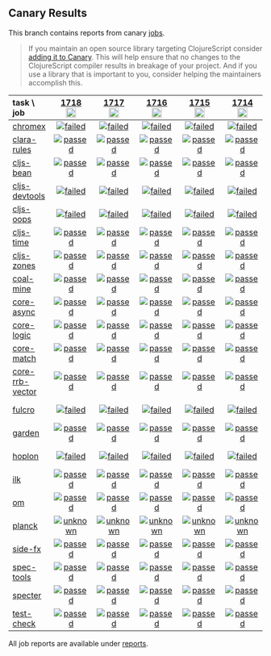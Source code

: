 ## Canary Results

This branch contains reports from canary [jobs](https://github.com/cljs-oss/canary/tree/jobs).

> If you maintain an open source library targeting ClojureScript consider [adding it to Canary](https://github.com/cljs-oss/canary/tree/master#how-to-participate). This will help ensure that no changes to the ClojureScript compiler results in breakage of your project. And if you use a library that is important to you, consider helping the maintainers accomplish this.

[//]: # (begin_overview_table)

| task \ job | <a href="reports/2021/03/15/job-001718-1.10.837-afbc4874" title="job #1718&#xA;&#xA;job&#xA;&#xA;requested by BinaryAge Bot (@babot) on 2021-03-15T11:08:03Z">1718<br/><img width=20 height=20 src="https://avatars.githubusercontent.com/u/1476765?v=4&s=60"></a> | <a href="reports/2021/03/14/job-001717-1.10.837-afbc4874" title="job #1717&#xA;&#xA;job&#xA;&#xA;requested by BinaryAge Bot (@babot) on 2021-03-14T11:08:11Z">1717<br/><img width=20 height=20 src="https://avatars.githubusercontent.com/u/1476765?v=4&s=60"></a> | <a href="reports/2021/03/13/job-001716-1.10.837-afbc4874" title="job #1716&#xA;&#xA;job&#xA;&#xA;requested by BinaryAge Bot (@babot) on 2021-03-13T11:08:12Z">1716<br/><img width=20 height=20 src="https://avatars.githubusercontent.com/u/1476765?v=4&s=60"></a> | <a href="reports/2021/03/12/job-001715-1.10.836-69b66374" title="job #1715&#xA;&#xA;job&#xA;&#xA;requested by BinaryAge Bot (@babot) on 2021-03-12T11:08:18Z">1715<br/><img width=20 height=20 src="https://avatars.githubusercontent.com/u/1476765?v=4&s=60"></a> | <a href="reports/2021/03/11/job-001714-1.10.836-69b66374" title="job #1714&#xA;&#xA;job&#xA;&#xA;requested by BinaryAge Bot (@babot) on 2021-03-11T11:08:09Z">1714<br/><img width=20 height=20 src="https://avatars.githubusercontent.com/u/1476765?v=4&s=60"></a> | <a href="reports/2021/03/10/job-001713-1.10.836-69b66374" title="job #1713&#xA;&#xA;job&#xA;&#xA;requested by BinaryAge Bot (@babot) on 2021-03-10T11:08:17Z">1713<br/><img width=20 height=20 src="https://avatars.githubusercontent.com/u/1476765?v=4&s=60"></a> | <a href="reports/2021/03/09/job-001712-1.10.836-69b66374" title="job #1712&#xA;&#xA;job&#xA;&#xA;requested by BinaryAge Bot (@babot) on 2021-03-09T11:08:08Z">1712<br/><img width=20 height=20 src="https://avatars.githubusercontent.com/u/1476765?v=4&s=60"></a> | <a href="reports/2021/03/08/job-001711-1.10.836-69b66374" title="job #1711&#xA;&#xA;job&#xA;&#xA;requested by BinaryAge Bot (@babot) on 2021-03-08T11:08:07Z">1711<br/><img width=20 height=20 src="https://avatars.githubusercontent.com/u/1476765?v=4&s=60"></a> | <a href="reports/2021/03/07/job-001710-1.10.836-69b66374" title="job #1710&#xA;&#xA;job&#xA;&#xA;requested by BinaryAge Bot (@babot) on 2021-03-07T11:07:57Z">1710<br/><img width=20 height=20 src="https://avatars.githubusercontent.com/u/1476765?v=4&s=60"></a> | <a href="reports/2021/03/06/job-001709-1.10.836-69b66374" title="job #1709&#xA;&#xA;job&#xA;&#xA;requested by BinaryAge Bot (@babot) on 2021-03-06T11:07:54Z">1709<br/><img width=20 height=20 src="https://avatars.githubusercontent.com/u/1476765?v=4&s=60"></a> |
| :--- | :---: | :---: | :---: | :---: | :---: | :---: | :---: | :---: | :---: | :---: |
| [chromex](https://github.com/binaryage/chromex) | <a href="reports/2021/03/15/job-001718-1.10.837-afbc4874#-chromex"><img title="failed" src="http://box.binaryage.com/s-failed.svg"><a> | <a href="reports/2021/03/14/job-001717-1.10.837-afbc4874#-chromex"><img title="failed" src="http://box.binaryage.com/s-failed.svg"><a> | <a href="reports/2021/03/13/job-001716-1.10.837-afbc4874#-chromex"><img title="failed" src="http://box.binaryage.com/s-failed.svg"><a> | <a href="reports/2021/03/12/job-001715-1.10.836-69b66374#-chromex"><img title="failed" src="http://box.binaryage.com/s-failed.svg"><a> | <a href="reports/2021/03/11/job-001714-1.10.836-69b66374#-chromex"><img title="failed" src="http://box.binaryage.com/s-failed.svg"><a> | <a href="reports/2021/03/10/job-001713-1.10.836-69b66374#-chromex"><img title="failed" src="http://box.binaryage.com/s-failed.svg"><a> | <a href="reports/2021/03/09/job-001712-1.10.836-69b66374#-chromex"><img title="failed" src="http://box.binaryage.com/s-failed.svg"><a> | <a href="reports/2021/03/08/job-001711-1.10.836-69b66374#-chromex"><img title="failed" src="http://box.binaryage.com/s-failed.svg"><a> | <a href="reports/2021/03/07/job-001710-1.10.836-69b66374#-chromex"><img title="failed" src="http://box.binaryage.com/s-failed.svg"><a> | <a href="reports/2021/03/06/job-001709-1.10.836-69b66374#-chromex"><img title="failed" src="http://box.binaryage.com/s-failed.svg"><a> |
| [clara-rules](https://github.com/cerner/clara-rules) | <a href="reports/2021/03/15/job-001718-1.10.837-afbc4874#-clara-rules"><img title="passed" src="http://box.binaryage.com/s-passed.svg"><a> | <a href="reports/2021/03/14/job-001717-1.10.837-afbc4874#-clara-rules"><img title="passed" src="http://box.binaryage.com/s-passed.svg"><a> | <a href="reports/2021/03/13/job-001716-1.10.837-afbc4874#-clara-rules"><img title="passed" src="http://box.binaryage.com/s-passed.svg"><a> | <a href="reports/2021/03/12/job-001715-1.10.836-69b66374#-clara-rules"><img title="passed" src="http://box.binaryage.com/s-passed.svg"><a> | <a href="reports/2021/03/11/job-001714-1.10.836-69b66374#-clara-rules"><img title="passed" src="http://box.binaryage.com/s-passed.svg"><a> | <a href="reports/2021/03/10/job-001713-1.10.836-69b66374#-clara-rules"><img title="passed" src="http://box.binaryage.com/s-passed.svg"><a> | <a href="reports/2021/03/09/job-001712-1.10.836-69b66374#-clara-rules"><img title="passed" src="http://box.binaryage.com/s-passed.svg"><a> | <a href="reports/2021/03/08/job-001711-1.10.836-69b66374#-clara-rules"><img title="passed" src="http://box.binaryage.com/s-passed.svg"><a> | <a href="reports/2021/03/07/job-001710-1.10.836-69b66374#-clara-rules"><img title="unknown" src="http://box.binaryage.com/s-unknown.svg"><a> | <a href="reports/2021/03/06/job-001709-1.10.836-69b66374#-clara-rules"><img title="unknown" src="http://box.binaryage.com/s-unknown.svg"><a> |
| [cljs-bean](https://github.com/mfikes/cljs-bean) | <a href="reports/2021/03/15/job-001718-1.10.837-afbc4874#-cljs-bean"><img title="passed" src="http://box.binaryage.com/s-passed.svg"><a> | <a href="reports/2021/03/14/job-001717-1.10.837-afbc4874#-cljs-bean"><img title="passed" src="http://box.binaryage.com/s-passed.svg"><a> | <a href="reports/2021/03/13/job-001716-1.10.837-afbc4874#-cljs-bean"><img title="passed" src="http://box.binaryage.com/s-passed.svg"><a> | <a href="reports/2021/03/12/job-001715-1.10.836-69b66374#-cljs-bean"><img title="passed" src="http://box.binaryage.com/s-passed.svg"><a> | <a href="reports/2021/03/11/job-001714-1.10.836-69b66374#-cljs-bean"><img title="passed" src="http://box.binaryage.com/s-passed.svg"><a> | <a href="reports/2021/03/10/job-001713-1.10.836-69b66374#-cljs-bean"><img title="passed" src="http://box.binaryage.com/s-passed.svg"><a> | <a href="reports/2021/03/09/job-001712-1.10.836-69b66374#-cljs-bean"><img title="failed" src="http://box.binaryage.com/s-failed.svg"><a> | <a href="reports/2021/03/08/job-001711-1.10.836-69b66374#-cljs-bean"><img title="passed" src="http://box.binaryage.com/s-passed.svg"><a> | <a href="reports/2021/03/07/job-001710-1.10.836-69b66374#-cljs-bean"><img title="passed" src="http://box.binaryage.com/s-passed.svg"><a> | <a href="reports/2021/03/06/job-001709-1.10.836-69b66374#-cljs-bean"><img title="passed" src="http://box.binaryage.com/s-passed.svg"><a> |
| [cljs-devtools](https://github.com/binaryage/cljs-devtools) | <a href="reports/2021/03/15/job-001718-1.10.837-afbc4874#-cljs-devtools"><img title="failed" src="http://box.binaryage.com/s-failed.svg"><a> | <a href="reports/2021/03/14/job-001717-1.10.837-afbc4874#-cljs-devtools"><img title="failed" src="http://box.binaryage.com/s-failed.svg"><a> | <a href="reports/2021/03/13/job-001716-1.10.837-afbc4874#-cljs-devtools"><img title="failed" src="http://box.binaryage.com/s-failed.svg"><a> | <a href="reports/2021/03/12/job-001715-1.10.836-69b66374#-cljs-devtools"><img title="failed" src="http://box.binaryage.com/s-failed.svg"><a> | <a href="reports/2021/03/11/job-001714-1.10.836-69b66374#-cljs-devtools"><img title="failed" src="http://box.binaryage.com/s-failed.svg"><a> | <a href="reports/2021/03/10/job-001713-1.10.836-69b66374#-cljs-devtools"><img title="failed" src="http://box.binaryage.com/s-failed.svg"><a> | <a href="reports/2021/03/09/job-001712-1.10.836-69b66374#-cljs-devtools"><img title="failed" src="http://box.binaryage.com/s-failed.svg"><a> | <a href="reports/2021/03/08/job-001711-1.10.836-69b66374#-cljs-devtools"><img title="failed" src="http://box.binaryage.com/s-failed.svg"><a> | <a href="reports/2021/03/07/job-001710-1.10.836-69b66374#-cljs-devtools"><img title="failed" src="http://box.binaryage.com/s-failed.svg"><a> | <a href="reports/2021/03/06/job-001709-1.10.836-69b66374#-cljs-devtools"><img title="failed" src="http://box.binaryage.com/s-failed.svg"><a> |
| [cljs-oops](https://github.com/binaryage/cljs-oops) | <a href="reports/2021/03/15/job-001718-1.10.837-afbc4874#-cljs-oops"><img title="failed" src="http://box.binaryage.com/s-failed.svg"><a> | <a href="reports/2021/03/14/job-001717-1.10.837-afbc4874#-cljs-oops"><img title="failed" src="http://box.binaryage.com/s-failed.svg"><a> | <a href="reports/2021/03/13/job-001716-1.10.837-afbc4874#-cljs-oops"><img title="failed" src="http://box.binaryage.com/s-failed.svg"><a> | <a href="reports/2021/03/12/job-001715-1.10.836-69b66374#-cljs-oops"><img title="failed" src="http://box.binaryage.com/s-failed.svg"><a> | <a href="reports/2021/03/11/job-001714-1.10.836-69b66374#-cljs-oops"><img title="failed" src="http://box.binaryage.com/s-failed.svg"><a> | <a href="reports/2021/03/10/job-001713-1.10.836-69b66374#-cljs-oops"><img title="failed" src="http://box.binaryage.com/s-failed.svg"><a> | <a href="reports/2021/03/09/job-001712-1.10.836-69b66374#-cljs-oops"><img title="failed" src="http://box.binaryage.com/s-failed.svg"><a> | <a href="reports/2021/03/08/job-001711-1.10.836-69b66374#-cljs-oops"><img title="failed" src="http://box.binaryage.com/s-failed.svg"><a> | <a href="reports/2021/03/07/job-001710-1.10.836-69b66374#-cljs-oops"><img title="failed" src="http://box.binaryage.com/s-failed.svg"><a> | <a href="reports/2021/03/06/job-001709-1.10.836-69b66374#-cljs-oops"><img title="failed" src="http://box.binaryage.com/s-failed.svg"><a> |
| [cljs-time](https://github.com/andrewmcveigh/cljs-time) | <a href="reports/2021/03/15/job-001718-1.10.837-afbc4874#-cljs-time"><img title="passed" src="http://box.binaryage.com/s-passed.svg"><a> | <a href="reports/2021/03/14/job-001717-1.10.837-afbc4874#-cljs-time"><img title="passed" src="http://box.binaryage.com/s-passed.svg"><a> | <a href="reports/2021/03/13/job-001716-1.10.837-afbc4874#-cljs-time"><img title="passed" src="http://box.binaryage.com/s-passed.svg"><a> | <a href="reports/2021/03/12/job-001715-1.10.836-69b66374#-cljs-time"><img title="passed" src="http://box.binaryage.com/s-passed.svg"><a> | <a href="reports/2021/03/11/job-001714-1.10.836-69b66374#-cljs-time"><img title="passed" src="http://box.binaryage.com/s-passed.svg"><a> | <a href="reports/2021/03/10/job-001713-1.10.836-69b66374#-cljs-time"><img title="passed" src="http://box.binaryage.com/s-passed.svg"><a> | <a href="reports/2021/03/09/job-001712-1.10.836-69b66374#-cljs-time"><img title="passed" src="http://box.binaryage.com/s-passed.svg"><a> | <a href="reports/2021/03/08/job-001711-1.10.836-69b66374#-cljs-time"><img title="passed" src="http://box.binaryage.com/s-passed.svg"><a> | <a href="reports/2021/03/07/job-001710-1.10.836-69b66374#-cljs-time"><img title="unknown" src="http://box.binaryage.com/s-unknown.svg"><a> | <a href="reports/2021/03/06/job-001709-1.10.836-69b66374#-cljs-time"><img title="unknown" src="http://box.binaryage.com/s-unknown.svg"><a> |
| [cljs-zones](https://github.com/binaryage/cljs-zones) | <a href="reports/2021/03/15/job-001718-1.10.837-afbc4874#-cljs-zones"><img title="passed" src="http://box.binaryage.com/s-passed.svg"><a> | <a href="reports/2021/03/14/job-001717-1.10.837-afbc4874#-cljs-zones"><img title="passed" src="http://box.binaryage.com/s-passed.svg"><a> | <a href="reports/2021/03/13/job-001716-1.10.837-afbc4874#-cljs-zones"><img title="passed" src="http://box.binaryage.com/s-passed.svg"><a> | <a href="reports/2021/03/12/job-001715-1.10.836-69b66374#-cljs-zones"><img title="passed" src="http://box.binaryage.com/s-passed.svg"><a> | <a href="reports/2021/03/11/job-001714-1.10.836-69b66374#-cljs-zones"><img title="passed" src="http://box.binaryage.com/s-passed.svg"><a> | <a href="reports/2021/03/10/job-001713-1.10.836-69b66374#-cljs-zones"><img title="passed" src="http://box.binaryage.com/s-passed.svg"><a> | <a href="reports/2021/03/09/job-001712-1.10.836-69b66374#-cljs-zones"><img title="passed" src="http://box.binaryage.com/s-passed.svg"><a> | <a href="reports/2021/03/08/job-001711-1.10.836-69b66374#-cljs-zones"><img title="passed" src="http://box.binaryage.com/s-passed.svg"><a> | <a href="reports/2021/03/07/job-001710-1.10.836-69b66374#-cljs-zones"><img title="passed" src="http://box.binaryage.com/s-passed.svg"><a> | <a href="reports/2021/03/06/job-001709-1.10.836-69b66374#-cljs-zones"><img title="passed" src="http://box.binaryage.com/s-passed.svg"><a> |
| [coal-mine](https://github.com/mfikes/coal-mine) | <a href="reports/2021/03/15/job-001718-1.10.837-afbc4874#-coal-mine"><img title="passed" src="http://box.binaryage.com/s-passed.svg"><a> | <a href="reports/2021/03/14/job-001717-1.10.837-afbc4874#-coal-mine"><img title="passed" src="http://box.binaryage.com/s-passed.svg"><a> | <a href="reports/2021/03/13/job-001716-1.10.837-afbc4874#-coal-mine"><img title="passed" src="http://box.binaryage.com/s-passed.svg"><a> | <a href="reports/2021/03/12/job-001715-1.10.836-69b66374#-coal-mine"><img title="passed" src="http://box.binaryage.com/s-passed.svg"><a> | <a href="reports/2021/03/11/job-001714-1.10.836-69b66374#-coal-mine"><img title="passed" src="http://box.binaryage.com/s-passed.svg"><a> | <a href="reports/2021/03/10/job-001713-1.10.836-69b66374#-coal-mine"><img title="passed" src="http://box.binaryage.com/s-passed.svg"><a> | <a href="reports/2021/03/09/job-001712-1.10.836-69b66374#-coal-mine"><img title="passed" src="http://box.binaryage.com/s-passed.svg"><a> | <a href="reports/2021/03/08/job-001711-1.10.836-69b66374#-coal-mine"><img title="passed" src="http://box.binaryage.com/s-passed.svg"><a> | <a href="reports/2021/03/07/job-001710-1.10.836-69b66374#-coal-mine"><img title="passed" src="http://box.binaryage.com/s-passed.svg"><a> | <a href="reports/2021/03/06/job-001709-1.10.836-69b66374#-coal-mine"><img title="passed" src="http://box.binaryage.com/s-passed.svg"><a> |
| [core-async](https://github.com/clojure/core.async) | <a href="reports/2021/03/15/job-001718-1.10.837-afbc4874#-core-async"><img title="passed" src="http://box.binaryage.com/s-passed.svg"><a> | <a href="reports/2021/03/14/job-001717-1.10.837-afbc4874#-core-async"><img title="passed" src="http://box.binaryage.com/s-passed.svg"><a> | <a href="reports/2021/03/13/job-001716-1.10.837-afbc4874#-core-async"><img title="passed" src="http://box.binaryage.com/s-passed.svg"><a> | <a href="reports/2021/03/12/job-001715-1.10.836-69b66374#-core-async"><img title="passed" src="http://box.binaryage.com/s-passed.svg"><a> | <a href="reports/2021/03/11/job-001714-1.10.836-69b66374#-core-async"><img title="passed" src="http://box.binaryage.com/s-passed.svg"><a> | <a href="reports/2021/03/10/job-001713-1.10.836-69b66374#-core-async"><img title="passed" src="http://box.binaryage.com/s-passed.svg"><a> | <a href="reports/2021/03/09/job-001712-1.10.836-69b66374#-core-async"><img title="passed" src="http://box.binaryage.com/s-passed.svg"><a> | <a href="reports/2021/03/08/job-001711-1.10.836-69b66374#-core-async"><img title="passed" src="http://box.binaryage.com/s-passed.svg"><a> | <a href="reports/2021/03/07/job-001710-1.10.836-69b66374#-core-async"><img title="unknown" src="http://box.binaryage.com/s-unknown.svg"><a> | <a href="reports/2021/03/06/job-001709-1.10.836-69b66374#-core-async"><img title="unknown" src="http://box.binaryage.com/s-unknown.svg"><a> |
| [core-logic](https://github.com/clojure/core.logic) | <a href="reports/2021/03/15/job-001718-1.10.837-afbc4874#-core-logic"><img title="passed" src="http://box.binaryage.com/s-passed.svg"><a> | <a href="reports/2021/03/14/job-001717-1.10.837-afbc4874#-core-logic"><img title="passed" src="http://box.binaryage.com/s-passed.svg"><a> | <a href="reports/2021/03/13/job-001716-1.10.837-afbc4874#-core-logic"><img title="passed" src="http://box.binaryage.com/s-passed.svg"><a> | <a href="reports/2021/03/12/job-001715-1.10.836-69b66374#-core-logic"><img title="passed" src="http://box.binaryage.com/s-passed.svg"><a> | <a href="reports/2021/03/11/job-001714-1.10.836-69b66374#-core-logic"><img title="passed" src="http://box.binaryage.com/s-passed.svg"><a> | <a href="reports/2021/03/10/job-001713-1.10.836-69b66374#-core-logic"><img title="passed" src="http://box.binaryage.com/s-passed.svg"><a> | <a href="reports/2021/03/09/job-001712-1.10.836-69b66374#-core-logic"><img title="passed" src="http://box.binaryage.com/s-passed.svg"><a> | <a href="reports/2021/03/08/job-001711-1.10.836-69b66374#-core-logic"><img title="passed" src="http://box.binaryage.com/s-passed.svg"><a> | <a href="reports/2021/03/07/job-001710-1.10.836-69b66374#-core-logic"><img title="unknown" src="http://box.binaryage.com/s-unknown.svg"><a> | <a href="reports/2021/03/06/job-001709-1.10.836-69b66374#-core-logic"><img title="unknown" src="http://box.binaryage.com/s-unknown.svg"><a> |
| [core-match](https://github.com/clojure/core.match) | <a href="reports/2021/03/15/job-001718-1.10.837-afbc4874#-core-match"><img title="passed" src="http://box.binaryage.com/s-passed.svg"><a> | <a href="reports/2021/03/14/job-001717-1.10.837-afbc4874#-core-match"><img title="passed" src="http://box.binaryage.com/s-passed.svg"><a> | <a href="reports/2021/03/13/job-001716-1.10.837-afbc4874#-core-match"><img title="passed" src="http://box.binaryage.com/s-passed.svg"><a> | <a href="reports/2021/03/12/job-001715-1.10.836-69b66374#-core-match"><img title="passed" src="http://box.binaryage.com/s-passed.svg"><a> | <a href="reports/2021/03/11/job-001714-1.10.836-69b66374#-core-match"><img title="passed" src="http://box.binaryage.com/s-passed.svg"><a> | <a href="reports/2021/03/10/job-001713-1.10.836-69b66374#-core-match"><img title="passed" src="http://box.binaryage.com/s-passed.svg"><a> | <a href="reports/2021/03/09/job-001712-1.10.836-69b66374#-core-match"><img title="passed" src="http://box.binaryage.com/s-passed.svg"><a> | <a href="reports/2021/03/08/job-001711-1.10.836-69b66374#-core-match"><img title="passed" src="http://box.binaryage.com/s-passed.svg"><a> | <a href="reports/2021/03/07/job-001710-1.10.836-69b66374#-core-match"><img title="unknown" src="http://box.binaryage.com/s-unknown.svg"><a> | <a href="reports/2021/03/06/job-001709-1.10.836-69b66374#-core-match"><img title="unknown" src="http://box.binaryage.com/s-unknown.svg"><a> |
| [core-rrb-vector](https://github.com/clojure/core.rrb-vector) | <a href="reports/2021/03/15/job-001718-1.10.837-afbc4874#-core-rrb-vector"><img title="passed" src="http://box.binaryage.com/s-passed.svg"><a> | <a href="reports/2021/03/14/job-001717-1.10.837-afbc4874#-core-rrb-vector"><img title="passed" src="http://box.binaryage.com/s-passed.svg"><a> | <a href="reports/2021/03/13/job-001716-1.10.837-afbc4874#-core-rrb-vector"><img title="passed" src="http://box.binaryage.com/s-passed.svg"><a> | <a href="reports/2021/03/12/job-001715-1.10.836-69b66374#-core-rrb-vector"><img title="passed" src="http://box.binaryage.com/s-passed.svg"><a> | <a href="reports/2021/03/11/job-001714-1.10.836-69b66374#-core-rrb-vector"><img title="passed" src="http://box.binaryage.com/s-passed.svg"><a> | <a href="reports/2021/03/10/job-001713-1.10.836-69b66374#-core-rrb-vector"><img title="passed" src="http://box.binaryage.com/s-passed.svg"><a> | <a href="reports/2021/03/09/job-001712-1.10.836-69b66374#-core-rrb-vector"><img title="passed" src="http://box.binaryage.com/s-passed.svg"><a> | <a href="reports/2021/03/08/job-001711-1.10.836-69b66374#-core-rrb-vector"><img title="passed" src="http://box.binaryage.com/s-passed.svg"><a> | <a href="reports/2021/03/07/job-001710-1.10.836-69b66374#-core-rrb-vector"><img title="unknown" src="http://box.binaryage.com/s-unknown.svg"><a> | <a href="reports/2021/03/06/job-001709-1.10.836-69b66374#-core-rrb-vector"><img title="unknown" src="http://box.binaryage.com/s-unknown.svg"><a> |
| [fulcro](https://github.com/fulcrologic/fulcro) | <a href="reports/2021/03/15/job-001718-1.10.837-afbc4874#-fulcro"><img title="failed" src="http://box.binaryage.com/s-failed.svg"><a> | <a href="reports/2021/03/14/job-001717-1.10.837-afbc4874#-fulcro"><img title="failed" src="http://box.binaryage.com/s-failed.svg"><a> | <a href="reports/2021/03/13/job-001716-1.10.837-afbc4874#-fulcro"><img title="failed" src="http://box.binaryage.com/s-failed.svg"><a> | <a href="reports/2021/03/12/job-001715-1.10.836-69b66374#-fulcro"><img title="failed" src="http://box.binaryage.com/s-failed.svg"><a> | <a href="reports/2021/03/11/job-001714-1.10.836-69b66374#-fulcro"><img title="failed" src="http://box.binaryage.com/s-failed.svg"><a> | <a href="reports/2021/03/10/job-001713-1.10.836-69b66374#-fulcro"><img title="failed" src="http://box.binaryage.com/s-failed.svg"><a> | <a href="reports/2021/03/09/job-001712-1.10.836-69b66374#-fulcro"><img title="failed" src="http://box.binaryage.com/s-failed.svg"><a> | <a href="reports/2021/03/08/job-001711-1.10.836-69b66374#-fulcro"><img title="failed" src="http://box.binaryage.com/s-failed.svg"><a> | <a href="reports/2021/03/07/job-001710-1.10.836-69b66374#-fulcro"><img title="unknown" src="http://box.binaryage.com/s-unknown.svg"><a> | <a href="reports/2021/03/06/job-001709-1.10.836-69b66374#-fulcro"><img title="unknown" src="http://box.binaryage.com/s-unknown.svg"><a> |
| [garden](https://github.com/noprompt/garden) | <a href="reports/2021/03/15/job-001718-1.10.837-afbc4874#-garden"><img title="passed" src="http://box.binaryage.com/s-passed.svg"><a> | <a href="reports/2021/03/14/job-001717-1.10.837-afbc4874#-garden"><img title="passed" src="http://box.binaryage.com/s-passed.svg"><a> | <a href="reports/2021/03/13/job-001716-1.10.837-afbc4874#-garden"><img title="passed" src="http://box.binaryage.com/s-passed.svg"><a> | <a href="reports/2021/03/12/job-001715-1.10.836-69b66374#-garden"><img title="passed" src="http://box.binaryage.com/s-passed.svg"><a> | <a href="reports/2021/03/11/job-001714-1.10.836-69b66374#-garden"><img title="passed" src="http://box.binaryage.com/s-passed.svg"><a> | <a href="reports/2021/03/10/job-001713-1.10.836-69b66374#-garden"><img title="passed" src="http://box.binaryage.com/s-passed.svg"><a> | <a href="reports/2021/03/09/job-001712-1.10.836-69b66374#-garden"><img title="passed" src="http://box.binaryage.com/s-passed.svg"><a> | <a href="reports/2021/03/08/job-001711-1.10.836-69b66374#-garden"><img title="passed" src="http://box.binaryage.com/s-passed.svg"><a> | <a href="reports/2021/03/07/job-001710-1.10.836-69b66374#-garden"><img title="unknown" src="http://box.binaryage.com/s-unknown.svg"><a> | <a href="reports/2021/03/06/job-001709-1.10.836-69b66374#-garden"><img title="unknown" src="http://box.binaryage.com/s-unknown.svg"><a> |
| [hoplon](https://github.com/hoplon/hoplon) | <a href="reports/2021/03/15/job-001718-1.10.837-afbc4874#-hoplon"><img title="failed" src="http://box.binaryage.com/s-failed.svg"><a> | <a href="reports/2021/03/14/job-001717-1.10.837-afbc4874#-hoplon"><img title="failed" src="http://box.binaryage.com/s-failed.svg"><a> | <a href="reports/2021/03/13/job-001716-1.10.837-afbc4874#-hoplon"><img title="failed" src="http://box.binaryage.com/s-failed.svg"><a> | <a href="reports/2021/03/12/job-001715-1.10.836-69b66374#-hoplon"><img title="failed" src="http://box.binaryage.com/s-failed.svg"><a> | <a href="reports/2021/03/11/job-001714-1.10.836-69b66374#-hoplon"><img title="failed" src="http://box.binaryage.com/s-failed.svg"><a> | <a href="reports/2021/03/10/job-001713-1.10.836-69b66374#-hoplon"><img title="failed" src="http://box.binaryage.com/s-failed.svg"><a> | <a href="reports/2021/03/09/job-001712-1.10.836-69b66374#-hoplon"><img title="failed" src="http://box.binaryage.com/s-failed.svg"><a> | <a href="reports/2021/03/08/job-001711-1.10.836-69b66374#-hoplon"><img title="failed" src="http://box.binaryage.com/s-failed.svg"><a> | <a href="reports/2021/03/07/job-001710-1.10.836-69b66374#-hoplon"><img title="unknown" src="http://box.binaryage.com/s-unknown.svg"><a> | <a href="reports/2021/03/06/job-001709-1.10.836-69b66374#-hoplon"><img title="unknown" src="http://box.binaryage.com/s-unknown.svg"><a> |
| [ilk](https://github.com/mfikes/ilk) | <a href="reports/2021/03/15/job-001718-1.10.837-afbc4874#-ilk"><img title="passed" src="http://box.binaryage.com/s-passed.svg"><a> | <a href="reports/2021/03/14/job-001717-1.10.837-afbc4874#-ilk"><img title="passed" src="http://box.binaryage.com/s-passed.svg"><a> | <a href="reports/2021/03/13/job-001716-1.10.837-afbc4874#-ilk"><img title="passed" src="http://box.binaryage.com/s-passed.svg"><a> | <a href="reports/2021/03/12/job-001715-1.10.836-69b66374#-ilk"><img title="passed" src="http://box.binaryage.com/s-passed.svg"><a> | <a href="reports/2021/03/11/job-001714-1.10.836-69b66374#-ilk"><img title="passed" src="http://box.binaryage.com/s-passed.svg"><a> | <a href="reports/2021/03/10/job-001713-1.10.836-69b66374#-ilk"><img title="passed" src="http://box.binaryage.com/s-passed.svg"><a> | <a href="reports/2021/03/09/job-001712-1.10.836-69b66374#-ilk"><img title="passed" src="http://box.binaryage.com/s-passed.svg"><a> | <a href="reports/2021/03/08/job-001711-1.10.836-69b66374#-ilk"><img title="passed" src="http://box.binaryage.com/s-passed.svg"><a> | <a href="reports/2021/03/07/job-001710-1.10.836-69b66374#-ilk"><img title="passed" src="http://box.binaryage.com/s-passed.svg"><a> | <a href="reports/2021/03/06/job-001709-1.10.836-69b66374#-ilk"><img title="passed" src="http://box.binaryage.com/s-passed.svg"><a> |
| [om](https://github.com/omcljs/om) | <a href="reports/2021/03/15/job-001718-1.10.837-afbc4874#-om"><img title="passed" src="http://box.binaryage.com/s-passed.svg"><a> | <a href="reports/2021/03/14/job-001717-1.10.837-afbc4874#-om"><img title="passed" src="http://box.binaryage.com/s-passed.svg"><a> | <a href="reports/2021/03/13/job-001716-1.10.837-afbc4874#-om"><img title="passed" src="http://box.binaryage.com/s-passed.svg"><a> | <a href="reports/2021/03/12/job-001715-1.10.836-69b66374#-om"><img title="passed" src="http://box.binaryage.com/s-passed.svg"><a> | <a href="reports/2021/03/11/job-001714-1.10.836-69b66374#-om"><img title="passed" src="http://box.binaryage.com/s-passed.svg"><a> | <a href="reports/2021/03/10/job-001713-1.10.836-69b66374#-om"><img title="passed" src="http://box.binaryage.com/s-passed.svg"><a> | <a href="reports/2021/03/09/job-001712-1.10.836-69b66374#-om"><img title="passed" src="http://box.binaryage.com/s-passed.svg"><a> | <a href="reports/2021/03/08/job-001711-1.10.836-69b66374#-om"><img title="passed" src="http://box.binaryage.com/s-passed.svg"><a> | <a href="reports/2021/03/07/job-001710-1.10.836-69b66374#-om"><img title="unknown" src="http://box.binaryage.com/s-unknown.svg"><a> | <a href="reports/2021/03/06/job-001709-1.10.836-69b66374#-om"><img title="unknown" src="http://box.binaryage.com/s-unknown.svg"><a> |
| [planck](https://github.com/planck-repl/planck) | <a href="reports/2021/03/15/job-001718-1.10.837-afbc4874#-planck"><img title="unknown" src="http://box.binaryage.com/s-unknown.svg"><a> | <a href="reports/2021/03/14/job-001717-1.10.837-afbc4874#-planck"><img title="unknown" src="http://box.binaryage.com/s-unknown.svg"><a> | <a href="reports/2021/03/13/job-001716-1.10.837-afbc4874#-planck"><img title="unknown" src="http://box.binaryage.com/s-unknown.svg"><a> | <a href="reports/2021/03/12/job-001715-1.10.836-69b66374#-planck"><img title="unknown" src="http://box.binaryage.com/s-unknown.svg"><a> | <a href="reports/2021/03/11/job-001714-1.10.836-69b66374#-planck"><img title="unknown" src="http://box.binaryage.com/s-unknown.svg"><a> | <a href="reports/2021/03/10/job-001713-1.10.836-69b66374#-planck"><img title="unknown" src="http://box.binaryage.com/s-unknown.svg"><a> | <a href="reports/2021/03/09/job-001712-1.10.836-69b66374#-planck"><img title="unknown" src="http://box.binaryage.com/s-unknown.svg"><a> | <a href="reports/2021/03/08/job-001711-1.10.836-69b66374#-planck"><img title="unknown" src="http://box.binaryage.com/s-unknown.svg"><a> | <a href="reports/2021/03/07/job-001710-1.10.836-69b66374#-planck"><img title="unknown" src="http://box.binaryage.com/s-unknown.svg"><a> | <a href="reports/2021/03/06/job-001709-1.10.836-69b66374#-planck"><img title="unknown" src="http://box.binaryage.com/s-unknown.svg"><a> |
| [side-fx](https://github.com/cljsrn/side-fx) | <a href="reports/2021/03/15/job-001718-1.10.837-afbc4874#-side-fx"><img title="passed" src="http://box.binaryage.com/s-passed.svg"><a> | <a href="reports/2021/03/14/job-001717-1.10.837-afbc4874#-side-fx"><img title="passed" src="http://box.binaryage.com/s-passed.svg"><a> | <a href="reports/2021/03/13/job-001716-1.10.837-afbc4874#-side-fx"><img title="passed" src="http://box.binaryage.com/s-passed.svg"><a> | <a href="reports/2021/03/12/job-001715-1.10.836-69b66374#-side-fx"><img title="passed" src="http://box.binaryage.com/s-passed.svg"><a> | <a href="reports/2021/03/11/job-001714-1.10.836-69b66374#-side-fx"><img title="passed" src="http://box.binaryage.com/s-passed.svg"><a> | <a href="reports/2021/03/10/job-001713-1.10.836-69b66374#-side-fx"><img title="passed" src="http://box.binaryage.com/s-passed.svg"><a> | <a href="reports/2021/03/09/job-001712-1.10.836-69b66374#-side-fx"><img title="passed" src="http://box.binaryage.com/s-passed.svg"><a> | <a href="reports/2021/03/08/job-001711-1.10.836-69b66374#-side-fx"><img title="passed" src="http://box.binaryage.com/s-passed.svg"><a> | <a href="reports/2021/03/07/job-001710-1.10.836-69b66374#-side-fx"><img title="unknown" src="http://box.binaryage.com/s-unknown.svg"><a> | <a href="reports/2021/03/06/job-001709-1.10.836-69b66374#-side-fx"><img title="unknown" src="http://box.binaryage.com/s-unknown.svg"><a> |
| [spec-tools](https://github.com/metosin/spec-tools) | <a href="reports/2021/03/15/job-001718-1.10.837-afbc4874#-spec-tools"><img title="passed" src="http://box.binaryage.com/s-passed.svg"><a> | <a href="reports/2021/03/14/job-001717-1.10.837-afbc4874#-spec-tools"><img title="passed" src="http://box.binaryage.com/s-passed.svg"><a> | <a href="reports/2021/03/13/job-001716-1.10.837-afbc4874#-spec-tools"><img title="passed" src="http://box.binaryage.com/s-passed.svg"><a> | <a href="reports/2021/03/12/job-001715-1.10.836-69b66374#-spec-tools"><img title="passed" src="http://box.binaryage.com/s-passed.svg"><a> | <a href="reports/2021/03/11/job-001714-1.10.836-69b66374#-spec-tools"><img title="passed" src="http://box.binaryage.com/s-passed.svg"><a> | <a href="reports/2021/03/10/job-001713-1.10.836-69b66374#-spec-tools"><img title="passed" src="http://box.binaryage.com/s-passed.svg"><a> | <a href="reports/2021/03/09/job-001712-1.10.836-69b66374#-spec-tools"><img title="passed" src="http://box.binaryage.com/s-passed.svg"><a> | <a href="reports/2021/03/08/job-001711-1.10.836-69b66374#-spec-tools"><img title="passed" src="http://box.binaryage.com/s-passed.svg"><a> | <a href="reports/2021/03/07/job-001710-1.10.836-69b66374#-spec-tools"><img title="unknown" src="http://box.binaryage.com/s-unknown.svg"><a> | <a href="reports/2021/03/06/job-001709-1.10.836-69b66374#-spec-tools"><img title="unknown" src="http://box.binaryage.com/s-unknown.svg"><a> |
| [specter](https://github.com/nathanmarz/specter) | <a href="reports/2021/03/15/job-001718-1.10.837-afbc4874#-specter"><img title="passed" src="http://box.binaryage.com/s-passed.svg"><a> | <a href="reports/2021/03/14/job-001717-1.10.837-afbc4874#-specter"><img title="passed" src="http://box.binaryage.com/s-passed.svg"><a> | <a href="reports/2021/03/13/job-001716-1.10.837-afbc4874#-specter"><img title="passed" src="http://box.binaryage.com/s-passed.svg"><a> | <a href="reports/2021/03/12/job-001715-1.10.836-69b66374#-specter"><img title="passed" src="http://box.binaryage.com/s-passed.svg"><a> | <a href="reports/2021/03/11/job-001714-1.10.836-69b66374#-specter"><img title="passed" src="http://box.binaryage.com/s-passed.svg"><a> | <a href="reports/2021/03/10/job-001713-1.10.836-69b66374#-specter"><img title="passed" src="http://box.binaryage.com/s-passed.svg"><a> | <a href="reports/2021/03/09/job-001712-1.10.836-69b66374#-specter"><img title="passed" src="http://box.binaryage.com/s-passed.svg"><a> | <a href="reports/2021/03/08/job-001711-1.10.836-69b66374#-specter"><img title="passed" src="http://box.binaryage.com/s-passed.svg"><a> | <a href="reports/2021/03/07/job-001710-1.10.836-69b66374#-specter"><img title="unknown" src="http://box.binaryage.com/s-unknown.svg"><a> | <a href="reports/2021/03/06/job-001709-1.10.836-69b66374#-specter"><img title="unknown" src="http://box.binaryage.com/s-unknown.svg"><a> |
| [test-check](https://github.com/clojure/test.check) | <a href="reports/2021/03/15/job-001718-1.10.837-afbc4874#-test-check"><img title="passed" src="http://box.binaryage.com/s-passed.svg"><a> | <a href="reports/2021/03/14/job-001717-1.10.837-afbc4874#-test-check"><img title="passed" src="http://box.binaryage.com/s-passed.svg"><a> | <a href="reports/2021/03/13/job-001716-1.10.837-afbc4874#-test-check"><img title="passed" src="http://box.binaryage.com/s-passed.svg"><a> | <a href="reports/2021/03/12/job-001715-1.10.836-69b66374#-test-check"><img title="passed" src="http://box.binaryage.com/s-passed.svg"><a> | <a href="reports/2021/03/11/job-001714-1.10.836-69b66374#-test-check"><img title="passed" src="http://box.binaryage.com/s-passed.svg"><a> | <a href="reports/2021/03/10/job-001713-1.10.836-69b66374#-test-check"><img title="passed" src="http://box.binaryage.com/s-passed.svg"><a> | <a href="reports/2021/03/09/job-001712-1.10.836-69b66374#-test-check"><img title="passed" src="http://box.binaryage.com/s-passed.svg"><a> | <a href="reports/2021/03/08/job-001711-1.10.836-69b66374#-test-check"><img title="passed" src="http://box.binaryage.com/s-passed.svg"><a> | <a href="reports/2021/03/07/job-001710-1.10.836-69b66374#-test-check"><img title="unknown" src="http://box.binaryage.com/s-unknown.svg"><a> | <a href="reports/2021/03/06/job-001709-1.10.836-69b66374#-test-check"><img title="unknown" src="http://box.binaryage.com/s-unknown.svg"><a> |

[//]: # (end_overview_table)

All job reports are available under [reports](reports).
